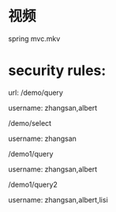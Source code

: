 # 视频
spring mvc.mkv
# security rules:
url: 
/demo/query

username: zhangsan,albert


/demo/select

username: zhangsan


/demo1/query

username: zhangsan,albert

/demo1/query2

username: zhangsan,albert,lisi